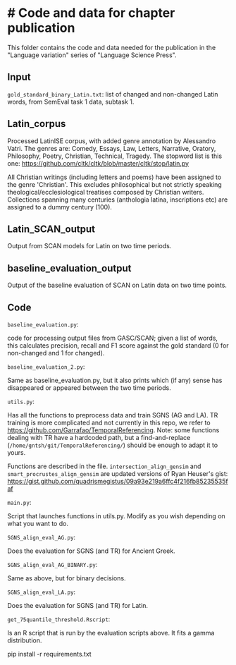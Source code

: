 # # Code and data for chapter publication

This folder contains the code and data needed for the publication in the "Language variation" series of "Language Science Press".

## Input

`gold_standard_binary_Latin.txt`: list of changed and non-changed Latin words, from SemEval task 1 data, subtask 1.

## Latin_corpus

Processed LatinISE corpus, with added genre annotation by Alessandro Vatri. The genres are: Comedy, Essays, Law, Letters, Narrative, Oratory, Philosophy, Poetry, Christian, Technical, Tragedy.
The stopword list is this one: https://github.com/cltk/cltk/blob/master/cltk/stop/latin.py

All Christian writings (including letters and poems) have been assigned to the genre 'Christian'. This excludes philosophical but not strictly speaking theological/ecclesiological treatises composed by Christian writers. Collections spanning many centuries (anthologia latina, inscriptions etc) are assigned to a dummy century (100).

## Latin_SCAN_output

Output from SCAN models for Latin on two time periods.

## baseline_evaluation_output

Output of the baseline evaluation of SCAN on Latin data on two time points.

## Code

`baseline_evaluation.py`:

code for processing output files from GASC/SCAN; given a list of words, this calculates precision, recall and F1 score against the gold standard (0 for non-changed and 1 for changed).

`baseline_evaluation_2.py`:

Same as baseline_evaluation.py, but it also prints which (if any) sense has disappeared or appeared between the two time periods.


`utils.py`:

Has all the functions to preprocess data and train SGNS (AG and LA). TR training is more complicated and not currently in this repo, we refer to https://github.com/Garrafao/TemporalReferencing. Note: some functions dealing with TR have a hardcoded path, but a find-and-replace (`/home/gntsh/git/TemporalReferencing/`) should be enough to adapt it to yours.

Functions are described in the file. `intersection_align_gensim` and `smart_procrustes_align_gensim` are updated versions of Ryan Heuser's gist: https://gist.github.com/quadrismegistus/09a93e219a6ffc4f216fb85235535faf

`main.py`:

Script that launches functions in utils.py. Modify as you wish depending on what you want to do.


`SGNS_align_eval_AG.py`:

Does the evaluation for SGNS (and TR) for Ancient Greek.


`SGNS_align_eval_AG_BINARY.py`:

Same as above, but for binary decisions. 


`SGNS_align_eval_LA.py`:

Does the evaluation for SGNS (and TR) for Latin.


`get_75quantile_threshold.Rscript`:

Is an R script that is run by the evaluation scripts above. It fits a gamma distribution.


pip install -r requirements.txt 
